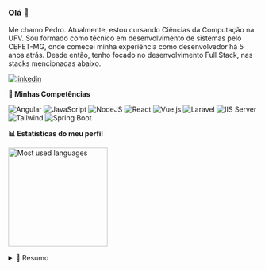### Olá 👋
Me chamo Pedro. Atualmente, estou cursando Ciências da Computação na UFV. Sou formado como técnico em desenvolvimento de sistemas pelo CEFET-MG, onde comecei minha experiência como desenvolvedor há 5 anos atrás. Desde então, tenho focado no desenvolvimento Full Stack, nas stacks mencionadas abaixo.

<p align='left'>
  <a href="https://www.linkedin.com/in/pedrol03/">
    <img alt="linkedin" src="https://img.shields.io/badge/linkedin-%230077B5.svg?&style=for-the-badge&logo=linkedin&logoColor=white" />
  </a>
</p>

**📑 Minhas Competências**

<p align="left">
  <img alt="Angular" src="https://img.shields.io/badge/Angular-%23DD0031.svg?&style=for-the-badge&logo=angular&logoColor=white"/>
  <img alt="JavaScript" src="https://img.shields.io/badge/javascript%20-%23323330.svg?&style=for-the-badge&logo=javascript&logoColor=%23F7DF1E"/>
	<img alt="NodeJS" src="https://img.shields.io/badge/node.js%20-%2343853D.svg?&style=for-the-badge&logo=node.js&logoColor=white"/>
	<img alt="React" src="https://img.shields.io/badge/react%20-%2320232a.svg?&style=for-the-badge&logo=react&logoColor=%2361DAFB"/>
	<img alt="Vue.js" src="https://img.shields.io/badge/vuejs%20-%2335495e.svg?&style=for-the-badge&logo=vue.js&logoColor=%234FC08D"/>
  <img alt="Laravel" src="https://img.shields.io/badge/Laravel-%23FF2D20.svg?&style=for-the-badge&logo=Laravel&logoColor=white"/>
  <img alt="IIS Server" src="https://img.shields.io/badge/IIS%20Server-%2300599C.svg?&style=for-the-badge&logo=windows&logoColor=white"/>
  <img alt="Tailwind" src="https://img.shields.io/badge/tailwindcss%20-%23563D7C.svg?&style=for-the-badge&logo=tailwindcss&logoColor=white"/>
  <img alt="Spring Boot" src="https://img.shields.io/badge/Spring_Boot-%236DB33F.svg?&style=for-the-badge&logo=spring-boot&logoColor=white"/>
</p>

**:bar_chart: Estatísticas do meu perfil**
<p align="left">
	</a>
	<a href="https://github-readme-stats.vercel.app/api/top-langs/?username=xPedroL&layout=compact&hide=php,scss&langs_count=8">
		<img
         align="center"
         alt="Most used languages"
         src="https://github-readme-stats.vercel.app/api/top-langs/?username=xPedroL&layout=compact&hide=php,scss&langs_count=8&count_private=true&theme=dark"
         height="200px"
    />
	</a>
</p>

<details>
  <summary>📃 Resumo</summary>


## Educação:

- 📖 **Bacharel em Ciência da Computação**\
📆 2022 - 2026\
📍 **Universidade Federal de Viçosa** - Viçosa, MG

- 📖 **Técnico em Desenvolvimento de Sistemas**\
📆 2018 - 2021\
📍 **Centro Federal de Educação Tecnológica de Minas Gerais** - Timóteo, MG

## Experiência de trabalho:

- 👨‍💻 **Desenvolvedor Full Stack**\
📆 Setembro de 2022 - Setembro de 2024\
📍 **[LAMPEH UFV](http://www.lampeh.ufv.br/)** - Híbrido

- 👨‍💻 **Desenvolvedor Full Stack**\
📆 Setembro de 2022 - Dezembro de 2023\
📍 **[Cuida Life](https://cuida.life/)** - Remoto

- 👨‍💻 **Desenvolvedor Full Stack**\
📆 Novembro de 2020 - Agosto de 2022\
📍 **[Putz Filmes](https://putzfilmes.com/)** - Remoto


</details>
